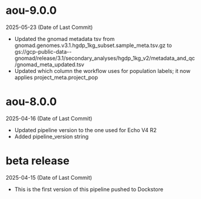 # aou-9.0.0
2025-05-23 (Date of Last Commit)

* Updated the gnomad metadata tsv from gnomad.genomes.v3.1.hgdp_1kg_subset.sample_meta.tsv.gz to gs://gcp-public-data--gnomad/release/3.1/secondary_analyses/hgdp_1kg_v2/metadata_and_qc/gnomad_meta_updated.tsv
* Updated which column the workflow uses for population labels; it now applies project_meta.project_pop

# aou-8.0.0
2025-04-16 (Date of Last Commit)

* Updated pipeline version to the one used for Echo V4 R2
* Added pipeline_version string

# beta release
2025-04-15 (Date of Last Commit)

* This is the first version of this pipeline pushed to Dockstore